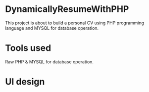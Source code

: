 # DynamicallyResumeWithPHP
This project is about to build a personal CV using PHP programming language and MYSQL for database operation.

# Tools used 
   Raw PHP &
   MYSQL for database operation.
# UI design
  
